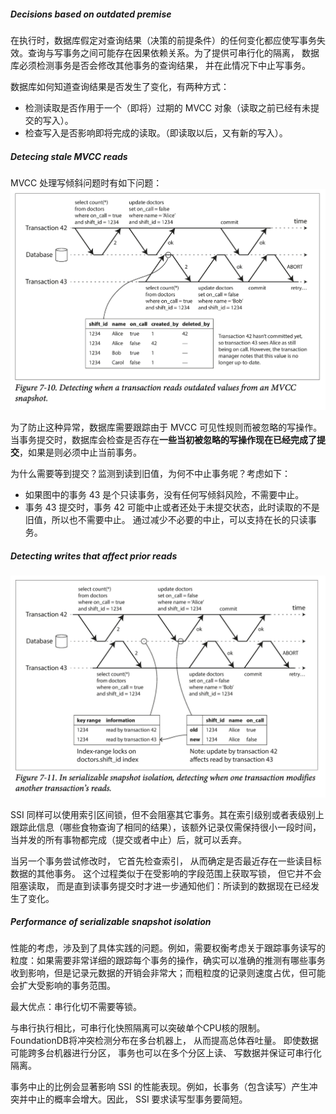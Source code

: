 ##### Decisions based on outdated premise
在执行时，数据库假定对查询结果（决策的前提条件）的任何变化都应使写事务失效。查询与写事务之间可能存在因果依赖关系。为了提供可串行化的隔离， 数据库必须检测事务是否会修改其他事务的查询结果， 并在此情况下中止写事务。

数据库如何知道查询结果是否发生了变化，有两种方式：
* 检测读取是否作用于一个（即将）过期的 MVCC 对象（读取之前已经有未提交的写入）。
* 检查写入是否影响即将完成的读取。（即读取以后，又有新的写入）。


##### Detecing stale MVCC reads
MVCC 处理写倾斜问题时有如下问题：
![图 2](assets/img_20230611-220842410.png)  


为了防止这种异常，数据库需要跟踪由于 MVCC 可见性规则而被忽略的写操作。当事务提交时，数据库会检查是否存在**一些当初被忽略的写操作现在已经完成了提交**，如果是则必须中止当前事务。

为什么需要等到提交？监测到读到旧值，为何不中止事务呢？考虑如下：
* 如果图中的事务 43 是个只读事务，没有任何写倾斜风险，不需要中止。
* 事务 43 提交时，事务 42 可能中止或者还处于未提交状态，此时读取的不是旧值，所以也不需要中止。
通过减少不必要的中止，可以支持在长的只读事务。

##### Detecting writes that affect prior reads
![图 1](assets/img_20230611-220819536.png)  


SSI 同样可以使用索引区间锁，但不会阻塞其它事务。其在索引级别或者表级别上跟踪此信息（哪些食物查询了相同的结果），该额外记录仅需保持很小一段时间，当并发的所有事物都完成（提交或者中止）后，就可以丢弃。

当另一个事务尝试修改时， 它首先检查索引， 从而确定是否最近存在一些读目标数据的其他事务。 这个过程类似于在受影响的字段范围上获取写锁， 但它并不会阻塞读取， 而是直到读事务提交时才进一步通知他们：所读到的数据现在已经发生了变化。

##### Performance of serializable snapshot isolation
性能的考虑，涉及到了具体实践的问题。例如，需要权衡考虑关于跟踪事务读写的粒度：如果需要非常详细的跟踪每个事务的操作，确实可以准确的推测有哪些事务收到影响，但是记录元数据的开销会非常大；而粗粒度的记录则速度占优，但可能会扩大受影响的事务范围。

最大优点：串行化切不需要等锁。

与串行执行相比，可串行化快照隔离可以突破单个CPU核的限制。 FoundationDB将冲突检测分布在多台机器上， 从而提高总体吞吐量。 即使数据可能跨多台机器进行分区， 事务也可以在多个分区上读、 写数据并保证可串行化隔离。

事务中止的比例会显著影响 SSI 的性能表现。例如，长事务（包含读写）产生冲突并中止的概率会增大。因此， SSI 要求读写型事务要简短。
